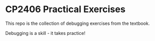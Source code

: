 # CP2406 Practical Exercises

This repo is the collection of debugging exercises from the textbook.

Debugging is a skill - it takes practice!
